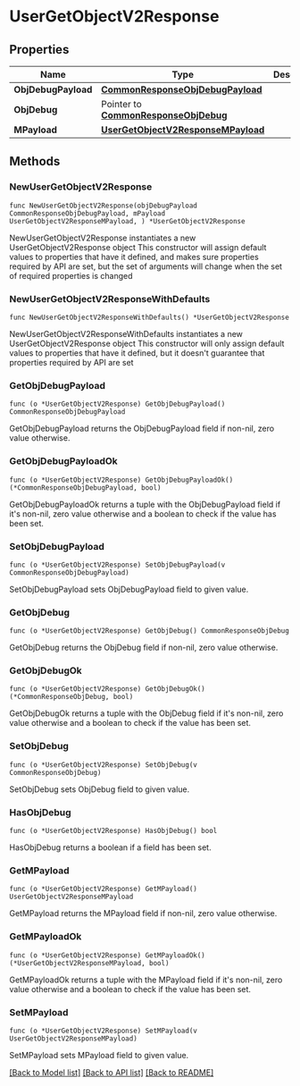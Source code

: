 # UserGetObjectV2Response

## Properties

Name | Type | Description | Notes
------------ | ------------- | ------------- | -------------
**ObjDebugPayload** | [**CommonResponseObjDebugPayload**](CommonResponseObjDebugPayload.md) |  | 
**ObjDebug** | Pointer to [**CommonResponseObjDebug**](CommonResponseObjDebug.md) |  | [optional] 
**MPayload** | [**UserGetObjectV2ResponseMPayload**](UserGetObjectV2ResponseMPayload.md) |  | 

## Methods

### NewUserGetObjectV2Response

`func NewUserGetObjectV2Response(objDebugPayload CommonResponseObjDebugPayload, mPayload UserGetObjectV2ResponseMPayload, ) *UserGetObjectV2Response`

NewUserGetObjectV2Response instantiates a new UserGetObjectV2Response object
This constructor will assign default values to properties that have it defined,
and makes sure properties required by API are set, but the set of arguments
will change when the set of required properties is changed

### NewUserGetObjectV2ResponseWithDefaults

`func NewUserGetObjectV2ResponseWithDefaults() *UserGetObjectV2Response`

NewUserGetObjectV2ResponseWithDefaults instantiates a new UserGetObjectV2Response object
This constructor will only assign default values to properties that have it defined,
but it doesn't guarantee that properties required by API are set

### GetObjDebugPayload

`func (o *UserGetObjectV2Response) GetObjDebugPayload() CommonResponseObjDebugPayload`

GetObjDebugPayload returns the ObjDebugPayload field if non-nil, zero value otherwise.

### GetObjDebugPayloadOk

`func (o *UserGetObjectV2Response) GetObjDebugPayloadOk() (*CommonResponseObjDebugPayload, bool)`

GetObjDebugPayloadOk returns a tuple with the ObjDebugPayload field if it's non-nil, zero value otherwise
and a boolean to check if the value has been set.

### SetObjDebugPayload

`func (o *UserGetObjectV2Response) SetObjDebugPayload(v CommonResponseObjDebugPayload)`

SetObjDebugPayload sets ObjDebugPayload field to given value.


### GetObjDebug

`func (o *UserGetObjectV2Response) GetObjDebug() CommonResponseObjDebug`

GetObjDebug returns the ObjDebug field if non-nil, zero value otherwise.

### GetObjDebugOk

`func (o *UserGetObjectV2Response) GetObjDebugOk() (*CommonResponseObjDebug, bool)`

GetObjDebugOk returns a tuple with the ObjDebug field if it's non-nil, zero value otherwise
and a boolean to check if the value has been set.

### SetObjDebug

`func (o *UserGetObjectV2Response) SetObjDebug(v CommonResponseObjDebug)`

SetObjDebug sets ObjDebug field to given value.

### HasObjDebug

`func (o *UserGetObjectV2Response) HasObjDebug() bool`

HasObjDebug returns a boolean if a field has been set.

### GetMPayload

`func (o *UserGetObjectV2Response) GetMPayload() UserGetObjectV2ResponseMPayload`

GetMPayload returns the MPayload field if non-nil, zero value otherwise.

### GetMPayloadOk

`func (o *UserGetObjectV2Response) GetMPayloadOk() (*UserGetObjectV2ResponseMPayload, bool)`

GetMPayloadOk returns a tuple with the MPayload field if it's non-nil, zero value otherwise
and a boolean to check if the value has been set.

### SetMPayload

`func (o *UserGetObjectV2Response) SetMPayload(v UserGetObjectV2ResponseMPayload)`

SetMPayload sets MPayload field to given value.



[[Back to Model list]](../README.md#documentation-for-models) [[Back to API list]](../README.md#documentation-for-api-endpoints) [[Back to README]](../README.md)


